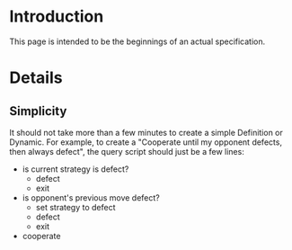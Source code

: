 # Introduction #

This page is intended to be the beginnings of an actual specification.


# Details #

## Simplicity ##

It should not take more than a few minutes to create a simple
Definition or Dynamic.  For example, to create a "Cooperate until my
opponent defects, then always defect", the query script should just be
a few lines:

  * is current strategy is defect?
    * defect
    * exit
  * is opponent's previous move defect?
    * set strategy to defect
    * defect
    * exit
  * cooperate